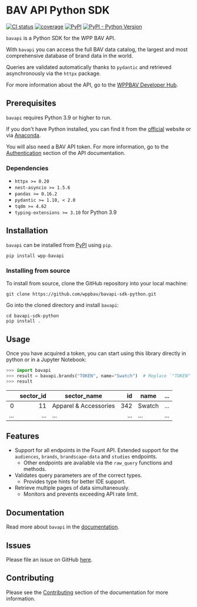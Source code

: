 # BAV API Python SDK

[![CI status](https://github.com/wppbav/bavapi-sdk-python/actions/workflows/ci.yml/badge.svg)](https://github.com/wppbav/bavapi-sdk-python/actions/workflows/ci.yml)
[![coverage](https://img.shields.io/endpoint?url=https://gist.githubusercontent.com/nachomaiz/32196acdc05431cd2bc7a8c73a587a8d/raw/covbadge.json)](https://github.com/wppbav/bavapi-sdk-python/actions/workflows/ci.yml)
[![PyPI](https://img.shields.io/pypi/v/wpp-bavapi)](https://pypi.org/project/wpp-bavapi/)
[![PyPI - Python Version](https://img.shields.io/pypi/pyversions/wpp-bavapi)
](https://pypi.org/project/wpp-bavapi/)

`bavapi` is a Python SDK for the WPP BAV API.

With `bavapi` you can access the full BAV data catalog, the largest and most comprehensive database of brand data in the world.

Queries are validated automatically thanks to `pydantic` and retrieved asynchronously via the `httpx` package.

For more information about the API, go to the [WPPBAV Developer Hub](https://developer.wppbav.com).

## Prerequisites

`bavapi` requires Python 3.9 or higher to run.

If you don't have Python installed, you can find it from the [official](https://www.python.org/downloads/) website or via [Anaconda](https://www.anaconda.com/).

You will also need a BAV API token. For more information, go to the [Authentication](https://developer.wppbav.com/docs/2.x/authentication) section of the API documentation.

### Dependencies

- `httpx >= 0.20`
- `nest-asyncio >= 1.5.6`
- `pandas >= 0.16.2`
- `pydantic >= 1.10, < 2.0`
- `tqdm >= 4.62`
- `typing-extensions >= 3.10` for Python 3.9

## Installation

`bavapi` can be installed from [PyPI](https://pypi.org/project/wpp-bavapi/) using `pip`.

```prompt
pip install wpp-bavapi
```

### Installing from source

To install from source, clone the GitHub repository into your local machine:

```prompt
git clone https://github.com/wppbav/bavapi-sdk-python.git
```

Go into the cloned directory and install `bavapi`:

```prompt
cd bavapi-sdk-python
pip install .
```

## Usage

Once you have acquired a token, you can start using this library directly in python or in a Jupyter Notebook:

```py
>>> import bavapi
>>> result = bavapi.brands("TOKEN", name="Swatch")  # Replace `"TOKEN"` with your BAV API token
>>> result
```

|     | sector_id | sector_name           |  id | name   | ... |
| --: | --------: | --------------------- | --: | ------ | --- |
|   0 |        11 | Apparel & Accessories | 342 | Swatch | ... |
| ... |       ... | ...                   | ... | ...    | ... |

## Features

- Support for all endpoints in the Fount API. Extended support for the `audiences`, `brands`, `brandscape-data` and `studies` endpoints.
  - Other endpoints are available via the `raw_query` functions and methods.
- Validates query parameters are of the correct types.
  - Provides type hints for better IDE support.
- Retrieve multiple pages of data simultaneously.
  - Monitors and prevents exceeding API rate limit.

## Documentation

Read more about `bavapi` in the [documentation](https://fountapi-documentation.vercel.app/).

## Issues

Please file an issue on GitHub [here](https://github.com/wppbav/bavapi-sdk-python/issues).

## Contributing

Please see the [Contributing](https://fountapi-documentation.vercel.app/contributing/) section of the documentation for more information.
